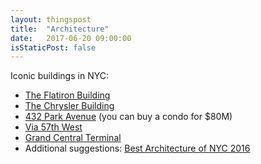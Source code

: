 ```yaml
---
layout: thingspost
title:  "Architecture"
date:   2017-06-20 09:00:00
isStaticPost: false
---
```

Iconic buildings in NYC:

* [The Flatiron Building](https://www.walksofnewyork.com/blog/flatiron-building-new-york)
* [The Chrysler Building](https://www.jamesmaherphotography.com/new-york-historical-articles/chrysler-building/)
* [432 Park Avenue](https://en.wikipedia.org/wiki/432_Park_Avenue) (you can buy a condo for $80M)
* [Via 57th West](https://www.via57west.com/#the-building-gallery)
* [Grand Central Terminal](http://www.grandcentralterminal.com/plan)
* Additional suggestions: [Best Architecture of NYC 2016](https://www.nytimes.com/2016/12/15/arts/comfort-and-joy-in-bricks-and-mortar.html?_r=0)
